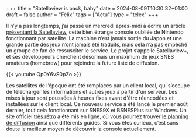+++
title = "Satellaview is back, baby"
date = 2024-08-09T10:30:32+01:00
draft = false
author = "Félix"
tags = ["Actu"]
type = "telex"
+++

Il n’y a pas longtemps, j’ai passé un mercredi après-midi à écrire un article [présentant la Satellaview](https://nostick.fr/articles/2024/juillet/2307-sattelaview-console-oubliee-nintendo/), cette bien étrange console oubliée de Nintendo fonctionnant par satellite. La machine n’est jamais sortie du Japon et une grande partie des jeux n’ont jamais été traduits, mais cela n’a pas empêché un groupe de fan de ressusciter le service. Le projet s’appelle Satellaview+, et ses développeurs cherchent désormais un maximum de jeux SNES amateurs (homebrew) pour rejoindre la future liste de diffusion.

{{< youtube Qp0Y6vS0pZo >}} 

Les satellites de l’époque ont été remplacés par un client local, qui s’occupe de télécharger les informations et autres jeux à partir d'un serveur. Les mises à jour sont poussées à heures fixes avant d'être réencodées et installées sur le client local. Ce nouveau service a été lancé le premier août dernier, tout cela fonctionnant sur SNES9X et BSNESPlus sur Windows. Un site officiel [très rétro](https://satellaviewplus.github.io/Website/) a été mis en ligne, où vous pourrez trouver [le planning de diffusion](https://satellaviewplus.github.io/Website/schedule.htm) ainsi que différents guides. Si vous êtes curieux, c’est sans doute le meilleur moyen de découvrir la console actuellement.




